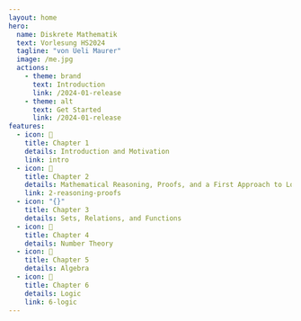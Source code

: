 ```yaml
---
layout: home
hero:
  name: Diskrete Mathematik
  text: Vorlesung HS2024
  tagline: "von Ueli Maurer"
  image: /me.jpg
  actions:
    - theme: brand
      text: Introduction
      link: /2024-01-release
    - theme: alt
      text: Get Started
      link: /2024-01-release
features:
  - icon: 🎯
    title: Chapter 1
    details: Introduction and Motivation
    link: intro
  - icon: 🔮
    title: Chapter 2
    details: Mathematical Reasoning, Proofs, and a First Approach to Logic
    link: 2-reasoning-proofs
  - icon: "{}"
    title: Chapter 3
    details: Sets, Relations, and Functions
  - icon: 🔢
    title: Chapter 4
    details: Number Theory
  - icon: 🧮
    title: Chapter 5
    details: Algebra
  - icon: 🧠
    title: Chapter 6
    details: Logic
    link: 6-logic
---
```

